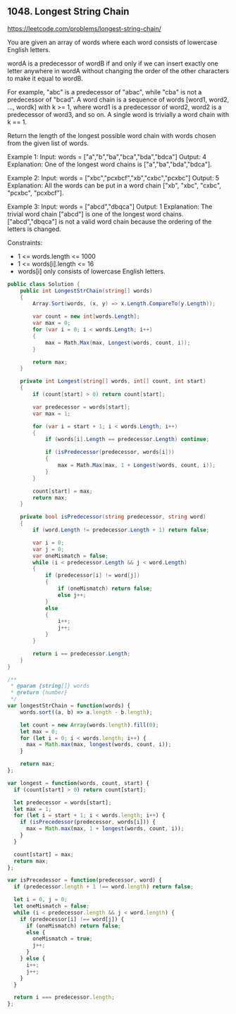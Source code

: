 ## 1048. Longest String Chain
https://leetcode.com/problems/longest-string-chain/

You are given an array of words where each word consists of lowercase English letters.

wordA is a predecessor of wordB if and only if we can insert exactly one letter anywhere in wordA without changing the order of the other characters to make it equal to wordB.

For example, "abc" is a predecessor of "abac", while "cba" is not a predecessor of "bcad".
A word chain is a sequence of words [word1, word2, ..., wordk] with k >= 1, where word1 is a predecessor of word2, word2 is a predecessor of word3, and so on. A single word is trivially a word chain with k == 1.

Return the length of the longest possible word chain with words chosen from the given list of words.

Example 1:
  Input: words = ["a","b","ba","bca","bda","bdca"]
  Output: 4
  Explanation: One of the longest word chains is ["a","ba","bda","bdca"].

Example 2:
  Input: words = ["xbc","pcxbcf","xb","cxbc","pcxbc"]
  Output: 5
  Explanation: All the words can be put in a word chain ["xb", "xbc", "cxbc", "pcxbc", "pcxbcf"].

Example 3:
  Input: words = ["abcd","dbqca"]
  Output: 1
  Explanation: The trivial word chain ["abcd"] is one of the longest word chains.
  ["abcd","dbqca"] is not a valid word chain because the ordering of the letters is changed.

Constraints:
* 1 <= words.length <= 1000
* 1 <= words[i].length <= 16
* words[i] only consists of lowercase English letters.

```C#
public class Solution {
    public int LongestStrChain(string[] words)
    {
        Array.Sort(words, (x, y) => x.Length.CompareTo(y.Length));

        var count = new int[words.Length];
        var max = 0;
        for (var i = 0; i < words.Length; i++)
        {
            max = Math.Max(max, Longest(words, count, i));
        }

        return max;
    }

    private int Longest(string[] words, int[] count, int start)
    {
        if (count[start] > 0) return count[start];

        var predecessor = words[start];
        var max = 1;

        for (var i = start + 1; i < words.Length; i++)
        {
            if (words[i].Length == predecessor.Length) continue;

            if (isPredecessor(predecessor, words[i]))
            {
                max = Math.Max(max, 1 + Longest(words, count, i));
            }
        }

        count[start] = max;
        return max;
    }

    private bool isPredecessor(string predecessor, string word)
    {
        if (word.Length != predecessor.Length + 1) return false;

        var i = 0;
        var j = 0;
        var oneMismatch = false;
        while (i < predecessor.Length && j < word.Length)
        {
            if (predecessor[i] != word[j])
            {
                if (oneMismatch) return false;
                else j++;
            }
            else
            {
                i++;
                j++;
            }
        }

        return i == predecessor.Length;
    }
}
```

```JavaScript
/**
 * @param {string[]} words
 * @return {number}
 */
var longestStrChain = function(words) {
    words.sort((a, b) => a.length - b.length);

    let count = new Array(words.length).fill(0);
    let max = 0;
    for (let i = 0; i < words.length; i++) {
      max = Math.max(max, longest(words, count, i));
    }

    return max;
};

var longest = function(words, count, start) {
  if (count[start] > 0) return count[start];

  let predecessor = words[start];
  let max = 1;
  for (let i = start + 1; i < words.length; i++) {
    if (isPrecedessor(predecessor, words[i])) {
      max = Math.max(max, 1 + longest(words, count, i));
    }
  }

  count[start] = max;
  return max;
};

var isPrecedessor = function(predecessor, word) {
  if (predecessor.length + 1 !== word.length) return false;

  let i = 0, j = 0;
  let oneMismatch = false;
  while (i < predecessor.length && j < word.length) {
    if (predecessor[i] !== word[j]) {
      if (oneMismatch) return false;
      else {
        oneMismatch = true;
        j++;
      }
    } else {
      i++;
      j++;
    }
  }

  return i === predecessor.length;
};
```